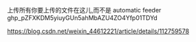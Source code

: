 上传所有你要上传的文件在这儿,而不是 automatic  feeder
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

https://blog.csdn.net/weixin_44612221/article/details/112759578
